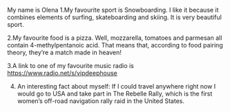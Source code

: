 My name is Olena
1.My favourite sport is Snowboarding. I like it because it combines elements of surfing, skateboarding and skiing. It is very beautiful sport.

2.My favourite food is a pizza. Well, mozzarella, tomatoes and parmesan all contain 4-methylpentanoic acid. That means that, according to food pairing theory, they’re a match made in heaven!

3.A link to one of my favourite music radio is https://www.radio.net/s/vipdeephouse

4. An interesting fact about myself: If I could travel anywhere right now I would go to USA and take part in The Rebelle Rally, which is the first women’s off-road navigation rally raid in the United States.
